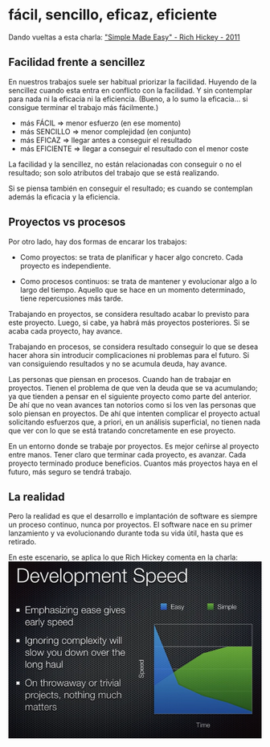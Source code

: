 # fácil, sencillo, eficaz, eficiente

Dando vueltas a esta charla: ["Simple Made Easy" - Rich Hickey - 2011](https://www.youtube.com/watch?v=LKtk3HCgTa8)

## Facilidad frente a sencillez

En nuestros trabajos suele ser habitual priorizar la facilidad. Huyendo de la sencillez cuando esta entra en conflicto con la facilidad. Y sin contemplar para nada ni la eficacia ni la eficiencia. (Bueno, a lo sumo la eficacia… si consigue terminar el trabajo más fácilmente.)

- más FÁCIL => menor esfuerzo (en ese momento)
- más SENCILLO => menor complejidad (en conjunto)
- más EFICAZ => llegar antes a conseguir el resultado
- más EFICIENTE => llegar a conseguir el resultado con el menor coste

La facilidad y la sencillez, no están relacionadas con conseguir o no el resultado; son solo atributos del trabajo que se está realizando.

Si se piensa también en conseguir el resultado; es cuando se contemplan además la eficacia y la eficiencia.

## Proyectos vs procesos

Por otro lado, hay dos formas de encarar los trabajos:

- Como proyectos: se trata de planificar y hacer algo concreto. Cada proyecto es independiente.

- Como procesos continuos: se trata de mantener y evolucionar algo a lo largo del tiempo. Aquello que se hace en un momento determinado, tiene repercusiones más tarde.

Trabajando en proyectos, se considera resultado acabar lo previsto para este proyecto. Luego, si cabe, ya habrá más proyectos posteriores. Si se acaba cada proyecto, hay avance.

Trabajando en procesos, se considera resultado conseguir lo que se desea hacer ahora sin introducir complicaciones ni problemas para el futuro. Si van consiguiendo resultados y no se acumula deuda, hay avance.

Las personas que piensan en procesos. Cuando han de trabajar en proyectos. Tienen el problema de que ven la deuda que se va acumulando; ya que tienden a pensar en el siguiente proyecto como parte del anterior. De ahí que no vean avances tan notorios como si los ven las personas que solo piensan en proyectos. De ahí que intenten complicar el proyecto actual solicitando esfuerzos que, a priori, en un análisis superficial, no tienen nada que ver con lo que se está tratando concretamente en ese proyecto.

En un entorno donde se trabaje por proyectos. Es mejor ceñirse al proyecto entre manos. Tener claro que terminar cada proyecto, es avanzar. Cada proyecto terminado produce beneficios. Cuantos más proyectos haya en el futuro, más seguro se tendrá trabajo.

## La realidad

Pero la realidad es que el desarrollo e implantación de software es siempre un proceso continuo, nunca por proyectos. El software nace en su primer lanzamiento y va evolucionando durante toda su vida útil, hasta que es retirado.

En este escenario, se aplica lo que Rich Hickey comenta en la charla:
![Development Speed](facil_sencillo_DevelopmentSpeed.png)
